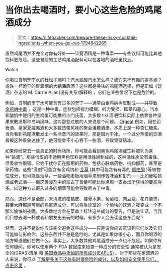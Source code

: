 # 当你出去喝酒时，要小心这些危险的鸡尾酒成分

> 原文：<https://lifehacker.com/beware-these-risky-cocktail-ingredients-when-you-go-out-1794642265>

虽然鸡尾酒并不完全对你有好处——毕竟酒精是一种毒素——有些饮料可能比其他饮料更危险。这些冒险的工艺鸡尾酒配料可以在各地的酒吧里找到。

Watch

你喝过自制奎宁水的杜松子酒吗？汽水或酸汽水怎么样？或许来杯有趣的提基酒？或许一杯诡异的冒着烟的大锅潘趣酒？这些都是美味的鸡尾酒选择，但是正如《饮酒》杂志的 M. Carrie Allan(没有关系)解释的 ，它们在某些情况下也是危险的。

例如，自制的奎宁水可能含有过多的奎宁——通常由金鸡纳树皮制成——并导致 [金鸡纳中毒](https://en.wikipedia.org/wiki/Cinchonism) ，这是一种中毒，症状包括视力模糊、听力受损、眩晕和恶心。汽水和酸奶中使用的生鸡蛋可能携带沙门氏菌，大多数 tiki 酒吧饮料实际上依靠各种坚果来散发那种岛屿风味，这对那些过敏的人来说是个问题。 [Orgeat](https://en.wikipedia.org/wiki/Orgeat_syrup) 例如，用在迈泰酒、皇家夏威夷酒和大多数热带风味的聚会潘趣酒里，本质上是一种杏仁糖浆。当你看到鸡尾酒散发出一些冷蒸汽的效果时，那是因为干冰。一个过分热情的饮酒者被这种景象迷住了，他可能会不小心吞下一些酒，导致胃壁结冰。

如果你经常去一些真正的时尚场所，你可能会看到黑色鸡尾酒或饮料被列为某种“输液”。那些俏皮的不透明黑色饮料是用活性炭制成的，这种活性炭没有毒性，但吸收性很强。它会干扰你正在服用的药物，包括心脏病药物、抗抑郁药，甚至避孕药物。这些“浸剂”可能含有金鸡纳和 [艾草](https://en.wikipedia.org/wiki/Artemisia_absinthium) (其中可能含有有毒的 [侧柏酮](https://en.wikipedia.org/wiki/Thujone) )等植物性成分，也可能是烟草。一些酒吧老板用烟草来制作苦味酒和酊剂——比如曼哈顿酒或老式酒——但这类浸剂中的尼古丁含量可能比你点燃一支香烟所获得的要高得多。以这种方式摄入过多的烟草可能会导致尼古丁中毒。

然而，这还不是全部，未清洗的柑橘皮、接骨木果、葡萄柚、肉豆蔻、花卉装饰，甚至大麻都是可能的鸡尾酒成分，可以将急诊室的一个愉快的饮酒之夜变成一个不那么愉快的夜晚。大多数地方会在菜单上标注这些成分的警告，但是说实话，当我们只想去喝一杯或者和朋友出去玩的时候，有多少人会去读这些东西呢？

然而，这并不是说你应该完全避免这些成分——只是说你应该意识到它们以及它们可能如何影响你。这些东西并不总是危险的，尤其是如果你很小心，而且你喝酒的地方知道他们在做什么。事实上，大多数其他鸡尾酒成分一点也不危险。如果你有任何疑问，你可以使用两个 FDA 数据库来检查一种成分的安全性:通常被认为是安全的(GRAS)清单 和 [美国食品中添加的所有成分(EAFUS)](https://www.accessdata.fda.gov/scripts/fcn/fcnnavigation.cfm?rpt=eafuslisting) 。对于那些在家调酒的人来说，你可以 [了解更多关于这些有时很危险的成分，以及如何安全使用它们，点击这里](http://imbibemagazine.com/dangerous-drinks/) 。